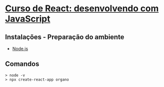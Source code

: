 # [Curso de React: desenvolvendo com JavaScript](https://cursos.alura.com.br/course/react-desenvolvendo-javascript)

## Instalações - Preparação do ambiente
- [Node.js](https://nodejs.org/pt-br/)

## Comandos
```
> node -v
> npx create-react-app organo
```